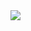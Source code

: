 <img src="https://komarev.com/ghpvc/?username=webdiv-rakib&label=Profile%20views&color=0e75b6&style=flat" />

